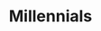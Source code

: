 ---
layout: interior
title: Millennials
speaker: Dustin Thiry
permalink: dutin-thiry
image: img/20160129/dustin_thiry.jpg
event: 20160129
video: _qju-JUlfZc
favorite: The potential.
about: Different by design. A runner, husband, father, and struggling vegetarian. Dustin Thiry has worked to try to change the culture of Wichita’s biggest economies, sometimes you’ve got to be different. This means digging deep, and re-thinking “the way things are”.
twitter: djtaeroeng
facebook: 
instagram: 
linkedin: 
website: 
email: Dustinthiry1@gmail.com
telephone: 
---
